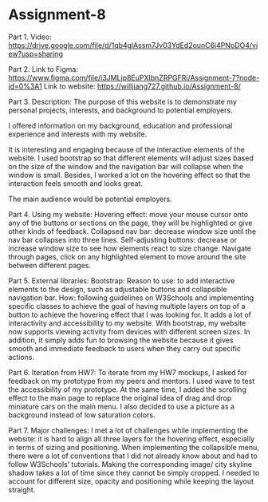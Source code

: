 # Assignment-8

Part 1. Video: https://drive.google.com/file/d/1qb4glAssm7Jv03YdEd2ounC6j4PNoDO4/view?usp=sharing

Part 2. Link to Figma: https://www.figma.com/file/i3JMLjp8EuPXIbnZRPGFRi/Assignment-7?node-id=0%3A1
Link to website:
https://willjiang727.github.io/Assignment-8/

Part 3. Description:
The purpose of this website is to demonstrate my personal projects, interests, and background to potential employers.

I offered information on my background, education and professional experience and interests with my website.

It is interesting and engaging because of the interactive elements of the website. I used bootstrap so that different elements will adjust sizes based on the size of the window and the navigation bar will collapse when the window is small. Besides, I worked a lot on the hovering effect so that the interaction feels smooth and looks great.

The main audience would be potential employers.

Part 4. Using my website:
Hovering effect: move your mouse cursor onto any of the buttons or sections on the page, they will be highlighted or give other kinds of feedback.
Collapsed nav bar: decrease window size until the nav bar collapses into three lines.
Self-adjusting buttons: decrease or increase window size to see how elements react to size change.
Navigate through pages, click on any highlighted element to move around the site between different pages.

Part 5. External libraries: 
Bootstrap: 
Reason to use: to add interactive elements to the design, such as adjustable buttons and collapsible navigation bar.
How: following guidelines on W3Schools and implementing specific classes to achieve the goal of having multiple layers on top of a button to achieve the hovering effect that I was looking for.
It adds a lot of interactivity and accessibility to my website. With bootstrap, my website now supports viewing activity from devices with different screen sizes. In addition, it simply adds fun to browsing the website because it gives smooth and immediate feedback to users when they carry out specific actions.


Part 6. Iteration from HW7: 
To iterate from my HW7 mockups, I asked for feedback on my prototype from my peers and mentors. I used wave to test the accessibility of my prototype. At the same time, I added the scrolling effect to the main page to replace the original idea of drag and drop miniature cars on the main menu. I also decided to use a picture as a background instead of low saturation colors.

Part 7. Major challenges: 
I met a lot of challenges while implementing the website: it is hard to align all three layers for the hovering effect, especially in terms of sizing and positioning. When implementing the collapsible menu, there were a lot of conventions that I did not already know about and had to follow W3Schools’ tutorials. Making the corresponding image/ city skyline shadow takes a lot of time since they cannot be simply cropped. I needed to account for different size, opacity and positioning while keeping the layout straight.
